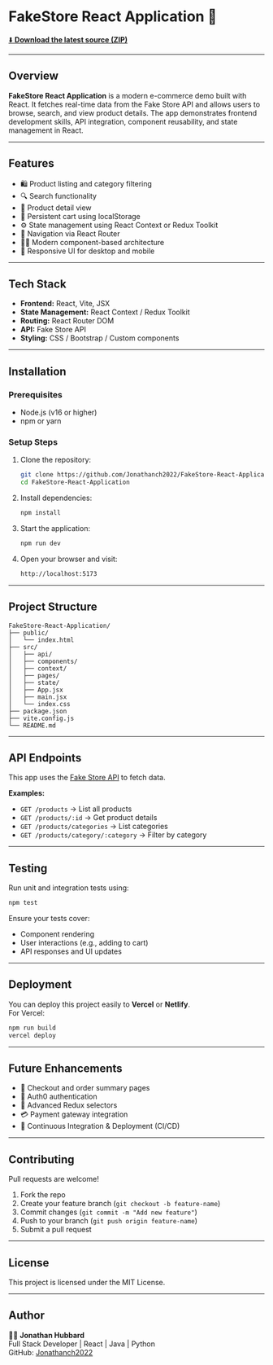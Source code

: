 # FakeStore React Application 🛒

[⬇️ **Download the latest source (ZIP)**](https://github.com/Jonathanch2022/FakeStore-React-Application/archive/refs/heads/master.zip)

---

## Overview

**FakeStore React Application** is a modern e-commerce demo built with React. It fetches real-time data from the Fake Store API and allows users to browse, search, and view product details. The app demonstrates frontend development skills, API integration, component reusability, and state management in React.

---

## Features

- 🛍️ Product listing and category filtering  
- 🔍 Search functionality  
- 🧾 Product detail view  
- 💾 Persistent cart using localStorage  
- ⚙️ State management using React Context or Redux Toolkit  
- 🧭 Navigation via React Router  
- 🧑‍💻 Modern component-based architecture  
- 📱 Responsive UI for desktop and mobile

---

## Tech Stack

- **Frontend:** React, Vite, JSX  
- **State Management:** React Context / Redux Toolkit  
- **Routing:** React Router DOM  
- **API:** Fake Store API  
- **Styling:** CSS / Bootstrap / Custom components

---

## Installation

### Prerequisites
- Node.js (v16 or higher)
- npm or yarn

### Setup Steps

1. Clone the repository:
   ```bash
   git clone https://github.com/Jonathanch2022/FakeStore-React-Application.git
   cd FakeStore-React-Application
   ```

2. Install dependencies:
   ```bash
   npm install
   ```

3. Start the application:
   ```bash
   npm run dev
   ```

4. Open your browser and visit:
   ```bash
   http://localhost:5173
   ```

---

## Project Structure

```
FakeStore-React-Application/
├── public/
│   └── index.html
├── src/
│   ├── api/
│   ├── components/
│   ├── context/
│   ├── pages/
│   ├── state/
│   ├── App.jsx
│   ├── main.jsx
│   └── index.css
├── package.json
├── vite.config.js
└── README.md
```

---

## API Endpoints

This app uses the [Fake Store API](https://fakestoreapi.com/) to fetch data.

**Examples:**
- `GET /products` → List all products  
- `GET /products/:id` → Get product details  
- `GET /products/categories` → List categories  
- `GET /products/category/:category` → Filter by category  

---

## Testing

Run unit and integration tests using:
```bash
npm test
```

Ensure your tests cover:
- Component rendering  
- User interactions (e.g., adding to cart)  
- API responses and UI updates

---

## Deployment

You can deploy this project easily to **Vercel** or **Netlify**.  
For Vercel:
```bash
npm run build
vercel deploy
```

---

## Future Enhancements

- 🧺 Checkout and order summary pages  
- 🔐 Auth0 authentication  
- 🧠 Advanced Redux selectors  
- 💳 Payment gateway integration  
- 🧪 Continuous Integration & Deployment (CI/CD)

---

## Contributing

Pull requests are welcome!  
1. Fork the repo  
2. Create your feature branch (`git checkout -b feature-name`)  
3. Commit changes (`git commit -m "Add new feature"`)  
4. Push to your branch (`git push origin feature-name`)  
5. Submit a pull request

---

## License

This project is licensed under the MIT License.

---

## Author

👨‍💻 **Jonathan Hubbard**  
Full Stack Developer | React | Java | Python  
GitHub: [Jonathanch2022](https://github.com/Jonathanch2022)

